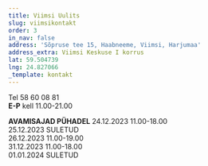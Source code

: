 ```yaml
---
title: Viimsi Uulits
slug: viimsikontakt
order: 3
in_nav: false
address: 'Sõpruse tee 15, Haabneeme, Viimsi, Harjumaa'
address_extra: Viimsi Keskuse I korrus
lat: 59.504739
lng: 24.827066
_template: kontakt
---
```


Tel 58 60 08 81  
**E-P** kell 11.00-21.00

**AVAMISAJAD PÜHADEL**
24.12.2023 11.00-18.00		
25.12.2023  SULETUD		
26.12.2023  11.00-19.00		
31.12.2023 11.00-18.00		
01.01.2024  SULETUD

